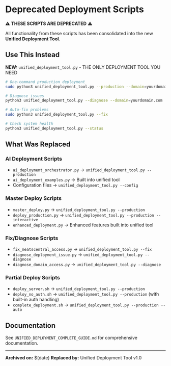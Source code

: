 # Deprecated Deployment Scripts

⚠️ **THESE SCRIPTS ARE DEPRECATED** ⚠️

All functionality from these scripts has been consolidated into the new **Unified Deployment Tool**.

## Use This Instead

**NEW:** `unified_deployment_tool.py` - THE ONLY DEPLOYMENT TOOL YOU NEED

```bash
# One-command production deployment
sudo python3 unified_deployment_tool.py --production --domain=yourdomain.com --auto

# Diagnose issues
python3 unified_deployment_tool.py --diagnose --domain=yourdomain.com

# Auto-fix problems
sudo python3 unified_deployment_tool.py --fix

# Check system health
python3 unified_deployment_tool.py --status
```

## What Was Replaced

### AI Deployment Scripts
- `ai_deployment_orchestrator.py` → `unified_deployment_tool.py --production`
- `ai_deployment_examples.py` → Built into unified tool
- Configuration files → `unified_deployment_tool.py --config`

### Master Deploy Scripts  
- `master_deploy.py` → `unified_deployment_tool.py --production`
- `deploy_production.py` → `unified_deployment_tool.py --production --interactive`
- `enhanced_deployment.py` → Enhanced features built into unified tool

### Fix/Diagnose Scripts
- `fix_meatscentral_access.py` → `unified_deployment_tool.py --fix`
- `diagnose_deployment_issue.py` → `unified_deployment_tool.py --diagnose`
- `diagnose_domain_access.py` → `unified_deployment_tool.py --diagnose`

### Partial Deploy Scripts
- `deploy_server.sh` → `unified_deployment_tool.py --production`
- `deploy_no_auth.sh` → `unified_deployment_tool.py --production` (with built-in auth handling)
- `complete_deployment.sh` → `unified_deployment_tool.py --production --auto`

## Documentation

See `UNIFIED_DEPLOYMENT_COMPLETE_GUIDE.md` for comprehensive documentation.

---
**Archived on:** $(date)
**Replaced by:** Unified Deployment Tool v1.0
